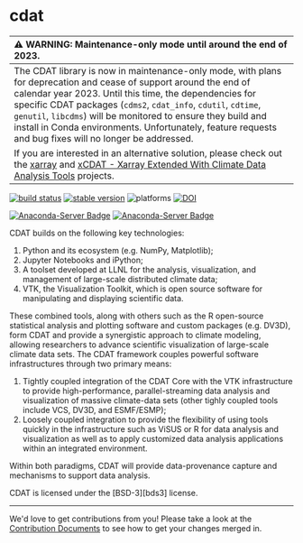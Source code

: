 cdat
======

| :warning: WARNING: Maintenance-only mode until around the end of 2023.          |
| :------------------------------------------------------------------------------ |
The CDAT library is now in maintenance-only mode, with plans for deprecation and cease of support around the end of calendar year 2023. Until this time, the dependencies for specific CDAT packages (`cdms2`, `cdat_info`, `cdutil`, `cdtime`, `genutil`, `libcdms`) will be monitored to ensure they build and install in Conda environments. Unfortunately, feature requests and bug fixes will no longer be addressed.|
If you are interested in an alternative solution, please check out the [xarray](https://docs.xarray.dev/en/stable/index.html) and [xCDAT - Xarray Extended With Climate Data Analysis Tools](https://github.com/xCDAT/xcdat) projects.|

[![build status](https://travis-ci.org/CDAT/cdat.svg?branch=master)](https://travis-ci.org/CDAT/cdat/builds)
[![stable version](http://img.shields.io/badge/stable%20version-8.1-brightgreen.svg)](https://github.com/CDAT/cdat/releases/tag/v8.1)
![platforms](http://img.shields.io/badge/platforms-linux%20|%20osx-lightgrey.svg)
[![DOI](https://zenodo.org/badge/DOI/10.5281/zenodo.2586088.svg)](https://doi.org/10.5281/zenodo.2586088)

[![Anaconda-Server Badge](https://anaconda.org/cdat/cdat/badges/installer/conda.svg)](https://conda.anaconda.org/cdat)
[![Anaconda-Server Badge](https://anaconda.org/cdat/cdat/badges/downloads.svg)](https://anaconda.org/cdat/cdat)

CDAT builds on the following key technologies:

  1. Python and its ecosystem (e.g. NumPy, Matplotlib);
  2. Jupyter Notebooks and iPython;
  3. A toolset developed at LLNL for the analysis, visualization, and management of large-scale distributed climate data;
  4. VTK, the Visualization Toolkit, which is open source software for manipulating and displaying scientific data.

These combined tools, along with others such as the R open-source statistical
analysis and plotting software and custom packages (e.g. DV3D), form CDAT
and provide a synergistic approach to climate modeling, allowing researchers to
advance scientific visualization of large-scale climate data sets. The CDAT
framework couples powerful software infrastructures through two primary means:

  1. Tightly coupled integration of the CDAT Core with the VTK infrastructure to provide high-performance, parallel-streaming data analysis and visualization of massive climate-data sets (other tighly coupled tools include
  VCS, DV3D, and ESMF/ESMP);
  2. Loosely coupled integration to provide the flexibility of using tools quickly
  in the infrastructure such as ViSUS or R for data analysis and
  visualization as well as to apply customized data analysis applications within
  an integrated environment.

Within both paradigms, CDAT will provide data-provenance capture and
mechanisms to support data analysis.

CDAT is licensed under the [BSD-3][bds3] license.

------
We'd love to get contributions from you! Please take a look at the
[Contribution Documents](CONTRIBUTING.md) to see how to get your changes merged
in.
